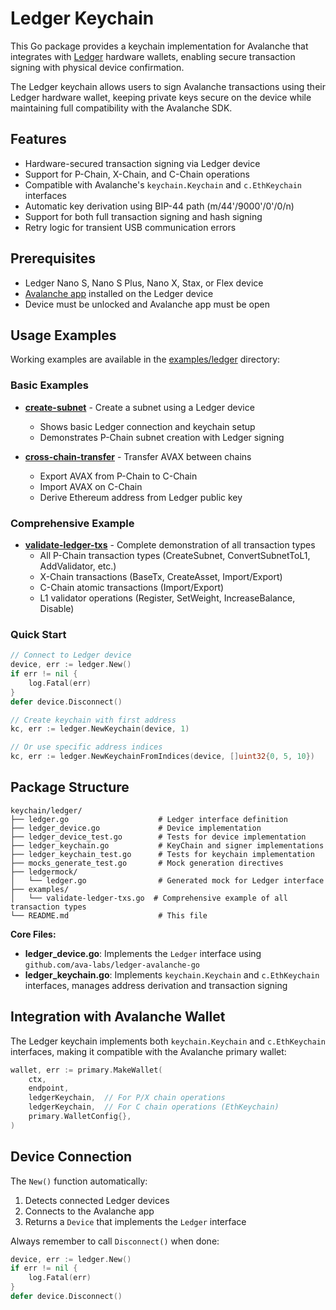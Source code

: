 # Ledger Keychain

This Go package provides a keychain implementation for Avalanche that integrates with [Ledger](https://www.ledger.com/) hardware wallets, enabling secure transaction signing with physical device confirmation.

The Ledger keychain allows users to sign Avalanche transactions using their Ledger hardware wallet, keeping private keys secure on the device while maintaining full compatibility with the Avalanche SDK.

## Features

* Hardware-secured transaction signing via Ledger device
* Support for P-Chain, X-Chain, and C-Chain operations
* Compatible with Avalanche's `keychain.Keychain` and `c.EthKeychain` interfaces
* Automatic key derivation using BIP-44 path (m/44'/9000'/0'/0/n)
* Support for both full transaction signing and hash signing
* Retry logic for transient USB communication errors

## Prerequisites

* Ledger Nano S, Nano S Plus, Nano X, Stax, or Flex device
* [Avalanche app](https://github.com/ava-labs/ledger-avalanche) installed on the Ledger device
* Device must be unlocked and Avalanche app must be open

## Usage Examples

Working examples are available in the [examples/ledger](../../examples/ledger/) directory:

### Basic Examples

* **[create-subnet](../../examples/ledger/create-subnet/)** - Create a subnet using a Ledger device
  - Shows basic Ledger connection and keychain setup
  - Demonstrates P-Chain subnet creation with Ledger signing

* **[cross-chain-transfer](../../examples/ledger/cross-chain-transfer/)** - Transfer AVAX between chains
  - Export AVAX from P-Chain to C-Chain
  - Import AVAX on C-Chain
  - Derive Ethereum address from Ledger public key

### Comprehensive Example

* **[validate-ledger-txs](../../examples/ledger/validate-ledger-txs/)** - Complete demonstration of all transaction types
  - All P-Chain transaction types (CreateSubnet, ConvertSubnetToL1, AddValidator, etc.)
  - X-Chain transactions (BaseTx, CreateAsset, Import/Export)
  - C-Chain atomic transactions (Import/Export)
  - L1 validator operations (Register, SetWeight, IncreaseBalance, Disable)

### Quick Start

```go
// Connect to Ledger device
device, err := ledger.New()
if err != nil {
    log.Fatal(err)
}
defer device.Disconnect()

// Create keychain with first address
kc, err := ledger.NewKeychain(device, 1)

// Or use specific address indices
kc, err := ledger.NewKeychainFromIndices(device, []uint32{0, 5, 10})
```

## Package Structure

```
keychain/ledger/
├── ledger.go                    # Ledger interface definition
├── ledger_device.go             # Device implementation
├── ledger_device_test.go        # Tests for device implementation
├── ledger_keychain.go           # KeyChain and signer implementations
├── ledger_keychain_test.go      # Tests for keychain implementation
├── mocks_generate_test.go       # Mock generation directives
├── ledgermock/
│   └── ledger.go                # Generated mock for Ledger interface
├── examples/
│   └── validate-ledger-txs.go  # Comprehensive example of all transaction types
└── README.md                    # This file
```

**Core Files:**
- **ledger_device.go**: Implements the `Ledger` interface using `github.com/ava-labs/ledger-avalanche-go`
- **ledger_keychain.go**: Implements `keychain.Keychain` and `c.EthKeychain` interfaces, manages address derivation and transaction signing

## Integration with Avalanche Wallet

The Ledger keychain implements both `keychain.Keychain` and `c.EthKeychain` interfaces, making it compatible with the Avalanche primary wallet:

```go
wallet, err := primary.MakeWallet(
	ctx,
	endpoint,
	ledgerKeychain,  // For P/X chain operations
	ledgerKeychain,  // For C chain operations (EthKeychain)
	primary.WalletConfig{},
)
```

## Device Connection

The `New()` function automatically:
1. Detects connected Ledger devices
2. Connects to the Avalanche app
3. Returns a `Device` that implements the `Ledger` interface

Always remember to call `Disconnect()` when done:
```go
device, err := ledger.New()
if err != nil {
	log.Fatal(err)
}
defer device.Disconnect()
```
